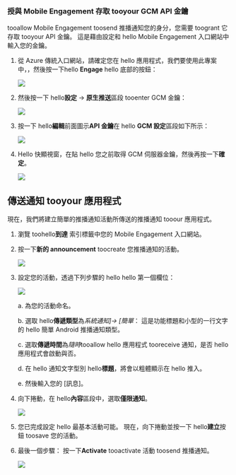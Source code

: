 ### <a name="grant-mobile-engagement-access-tooyour-gcm-api-key"></a>授與 Mobile Engagement 存取 tooyour GCM API 金鑰
tooallow Mobile Engagement toosend 推播通知您的身分，您需要 toogrant 它存取 tooyour API 金鑰。 這是藉由設定和 hello Mobile Engagement 入口網站中輸入您的金鑰。

1. 從 Azure 傳統入口網站，請確定您在 hello 應用程式，我們要使用此專案中，，然後按一下hello **Engage** hello 底部的按鈕：
   
    ![](./media/mobile-engagement-android-send-push/engage-button.png)
2. 然後按一下 hello**設定** -> **原生推送**區段 tooenter GCM 金鑰：
   
    ![](./media/mobile-engagement-android-send-push/engagement-portal.png)
3. 按一下 hello**編輯**前面圖示**API 金鑰**在 hello **GCM 設定**區段如下所示：
   
    ![](./media/mobile-engagement-android-send-push/native-push-settings.png)
4. Hello 快顯視窗，在貼 hello 您之前取得 GCM 伺服器金鑰，然後再按一下**確定**。
   
    ![](./media/mobile-engagement-android-send-push/api-key.png)

## <a id="send"></a>傳送通知 tooyour 應用程式
現在，我們將建立簡單的推播通知活動所傳送的推播通知 tooour 應用程式。

1. 瀏覽 toohello**到達** 索引標籤中您的 Mobile Engagement 入口網站。
2. 按一下**新的 announcement** toocreate 您推播通知的活動。
   
    ![](./media/mobile-engagement-android-send-push/new-announcement.png)
3. 設定您的活動，透過下列步驟的 hello hello 第一個欄位：
   
    ![](./media/mobile-engagement-android-send-push/campaign-first-params.png)
   
    a. 為您的活動命名。
   
    b. 選取 hello**傳遞類型**為*系統通知]-> [簡單*： 這是功能標題和小型的一行文字的 hello 簡單 Android 推播通知類型。
   
    c. 選取**傳遞時間**為*隨時*tooallow hello 應用程式 tooreceive 通知，是否 hello 應用程式會啟動與否。
   
    d. 在 hello 通知文字型別 hello**標題**，將會以粗體顯示在 hello 推入。
   
    e. 然後輸入您的 [訊息]。
4. 向下捲動，在 hello**內容**區段中，選取**僅限通知**。
   
    ![](./media/mobile-engagement-android-send-push/campaign-content.png)
5. 您已完成設定 hello 最基本活動可能。 現在，向下捲動並按一下 hello**建立**按鈕 toosave 您的活動。
6. 最後一個步驟： 按一下**Activate** tooactivate 活動 toosend 推播通知。
   
    ![](./media/mobile-engagement-android-send-push/campaign-activate.png)

